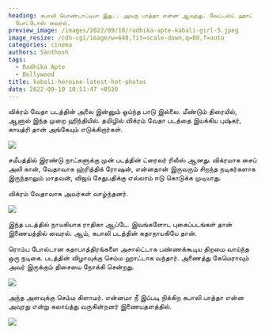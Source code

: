 ```yaml
---
heading: கபாலி பொண்டாட்டியா இது.. அவரு பாத்தா என்ன ஆவுறது. லேட்டஸ்ட் ஹாட்
  போட்டோஸ் வைரல்.
preview_image: /images/2022/09/10/radhika-apte-kabali-girl-5.jpeg
image_resize: /cdn-cgi/image/w=640,fit=scale-down,q=80,f=auto
categories: cinema
authors: Santhosh
tags:
  - Radhika Apte
  - Bollywood
title: kabali-heroine-latest-hot-photos
date: 2022-09-10 10:51:47 +0530
---
```

விக்ரம் வேதா படத்தின் அலை இன்னும் ஓய்ந்த பாடு இல்லை. மீண்டும் திரையில், ஆனால் இந்த முறை ஹிந்தியில். தமிழில் விக்ரம் வேதா படத்தை இயக்கிய புஷ்கர், காயத்ரி தான் அங்கேயும் எடுக்கிறார்கள்.

![](/images/2022/09/10/radhika-apte-kabali-girl-4-4-.jpeg)

சமீபத்தில் இரண்டு நாட்களுக்கு முன் படத்தின் ட்ரைலர் ரிலீஸ் ஆனது. விக்ரமாக சைப் அலி கான், வேதாவாக  ஹ்ரித்திக் ரோஷன், என்னதான் இருவரும் சிறந்த நடிகர்களாக இருந்தாலும் மாதவன், விஜய் சேதுபதிக்கு எல்லாம் ஈடு கொடுக்க முடியாது.

விக்ரம் வேதாவாக அவர்கள் வாழ்ந்தனர்.

![](/images/2022/09/10/radhika-apte-kabali-girl-4-1-.jpeg)

இந்த படத்தில் நாயகியாக ராதிகா ஆப்டே. இவங்களோட புகைப்படங்கள் தான் இணையத்தில் வைரல். ஆம், கபாலி படத்தின் கதாநாயகியே தான். 

ரொம்ப போல்டான கதாபாத்திரங்களை அசால்ட்டாக பண்ணக்கூடிய திறமை வாய்ந்த ஒரு நடிகை. படத்தின் விழாவுக்கு செம்ம ஹாட்டாக வந்தார். அணைத்து கேமெராவும் அவர் இருக்கும் திசையை நோக்கி சென்றது.

![](/images/2022/09/10/radhika-apte-kabali-girl-4-3-.jpeg)

அந்த அளவுக்கு செம்ம கிளாமர். என்னமா நீ இப்படி நிக்கிற கபாலி பாத்தா என்ன அவுரது என்று கலாய்த்து வருகின்றனர் இணையதளத்தில்.

![](/images/2022/09/10/radhika-apte-kabali-girl-4-2-.jpeg)